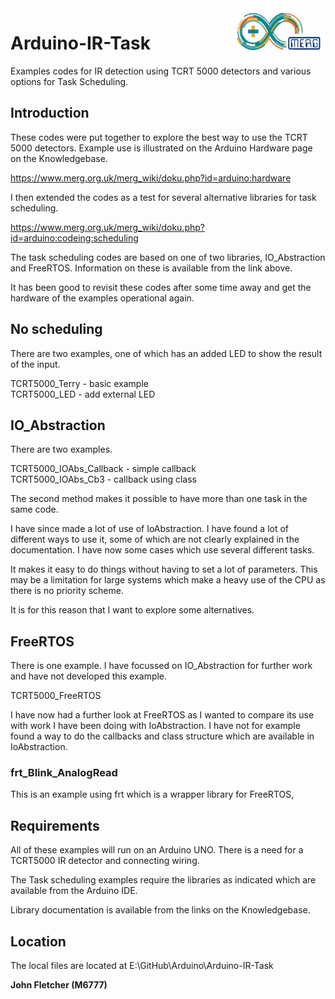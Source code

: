  <img align="right" src="arduino_merg_logo.png"  width="150" height="75">

# Arduino-IR-Task

 Examples codes for IR detection using TCRT 5000 detectors and various options for Task Scheduling.

## Introduction

These codes were put together to explore the best way to use the TCRT 5000 detectors.
Example use is illustrated on the Arduino Hardware page on the Knowledgebase.

https://www.merg.org.uk/merg_wiki/doku.php?id=arduino:hardware

I then extended the codes as a test for several alternative libraries for task scheduling.

https://www.merg.org.uk/merg_wiki/doku.php?id=arduino:codeing:scheduling

The task scheduling codes are based on one of two libraries, IO_Abstraction and FreeRTOS. Information on these is available from the link above.

It has been good to revisit these codes after some time away and get the hardware of the examples operational again.

## No scheduling

There are two examples, one of which has an added LED to show the result of the input.

TCRT5000_Terry - basic example  
TCRT5000_LED   - add external LED

## IO_Abstraction

There are two examples.

TCRT5000_IOAbs_Callback - simple callback  
TCRT5000_IOAbs_Cb3      - callback using class

The second method makes it possible to have more than one task in the same code.

I have since made a lot of use of IoAbstraction. I have found a lot of different ways to use it, some of which are not clearly explained in the documentation. I have now some cases which use several different tasks.

It makes it easy to do things without having to set a lot of parameters. This may be a limitation for large systems which make a heavy use of the CPU as there is no priority scheme.

It is for this reason that I want to explore some alternatives.

## FreeRTOS

There is one example. I have focussed on IO_Abstraction for further work and have not developed this example.

TCRT5000_FreeRTOS

I have now had a further look at FreeRTOS as I wanted to compare its use with work I have been doing with IoAbstraction. I have not for example found a way to do the callbacks and class structure which are available in IoAbstraction.

### frt_Blink_AnalogRead

This is an example using frt which is a wrapper library for FreeRTOS,

## Requirements

All of these examples will run on an Arduino UNO. There is a need for a TCRT5000 IR detector and connecting wiring.

The Task scheduling examples require the libraries as indicated which are available from the Arduino IDE.

Library documentation is available from the links on the Knowledgebase.

## Location

The local files are located at E:\GitHub\Arduino\Arduino-IR-Task



**John Fletcher (M6777)**
